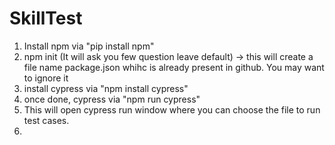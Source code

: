 # SkillTest
1. Install npm via "pip install npm"
2. npm init (It will ask you few question leave default) -> this will create a file name package.json whihc is already present in github. You may want to ignore it
3. install cypress via "npm install cypress"
4. once done, cypress via "npm run cypress"
5. This will open cypress run window where you can choose the file to run test cases.
6.  

